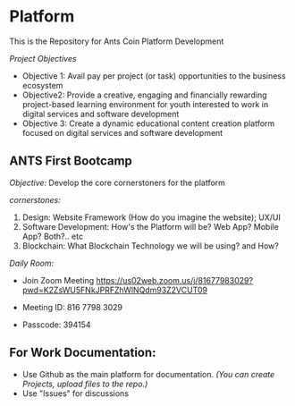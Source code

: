 # Platform
This is the Repository for Ants Coin Platform Development

*Project Objectives*

- Objective 1: Avail pay per project (or task) opportunities to the business ecosystem
- Objective2: Provide a creative, engaging and financially rewarding project-based learning environment for youth interested to work in digital services and software development
- Objective 3: Create a dynamic educational content creation platform focused on digital services and software development


## ANTS First Bootcamp
*Objective:*
Develop the core cornerstoners for the platform

*cornerstones:*
1. Design: Website Framework (How do you imagine the website); UX/UI
2. Software Development: How's the Platform will be? Web App? Mobile App? Both?.. etc
3. Blockchain: What Blockchain Technology we will be using? and How?

*Daily Room:*

- Join Zoom Meeting
https://us02web.zoom.us/j/81677983029?pwd=K2ZsWU5FNkJPRFZhWlNQdm93Z2VCUT09

- Meeting ID: 816 7798 3029
- Passcode: 394154

## For Work Documentation:
- Use Github as the main platform for documentation. *(You can create Projects, upload files to the repo.)*
- Use "Issues" for discussions
